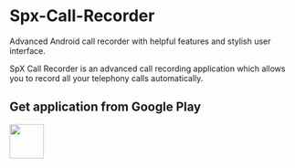 # Spx-Call-Recorder
Advanced Android call recorder with helpful features and stylish user interface.

SpX Call Recorder is an advanced call recording application which allows you to record all your telephony calls automatically.

## Get application from Google Play
<a href="https://play.google.com/store/apps/details?id=com.pxdworks.spxcallrecorder" target="_blank">
    <img src="https://i.imgur.com/SodCdkm.png" height=60" />
</a>
